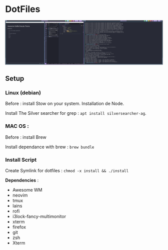 # DotFiles

![Screenshot](./screenshot.png)

## Setup

### Linux (debian)

  Before : install Stow on your system. Installation de Node.

Install The Silver searcher for grep : `apt install silversearcher-ag`.

### MAC OS :

Before : install Brew

Install dependance with brew : `brew bundle`

### Install Script

Create Symlink for dotfiles : `chmod -x install && ./install`

**Dependencies** :

- Awesome WM
- neovim
- tmux
- lains
- rofi
- i3lock-fancy-multimonitor
- xterm
- firefox
- git
- zsh
- Xterm
